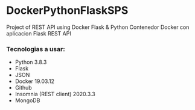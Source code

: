 # DockerPythonFlaskSPS
Project of REST API using Docker Flask &amp; Python
Contenedor Docker con aplicacion Flask REST API

### Tecnologias a usar:
* Python 3.8.3
* Flask
* JSON
* Docker 19.03.12
* Github
* Insomnia (REST client) 2020.3.3
* MongoDB
